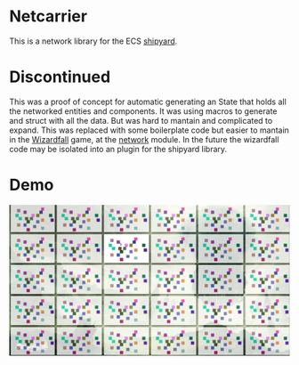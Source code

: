 # Netcarrier

This is a network library for the ECS [shipyard](https://github.com/leudz/shipyard).

# Discontinued

This was a proof of concept for automatic generating an State that holds all the networked entities and components.
It was using macros to generate and struct with all the data. But was hard to mantain and complicated to expand.
This was replaced with some boilerplate code but easier to mantain in the [Wizardfall](https://github.com/lucaspoffo/wizardfall) game, at the [network](https://github.com/lucaspoffo/wizardfall/blob/master/shared/src/network.rs) module. In the future the wizardfall code may be isolated into an plugin for the shipyard library. 

# Demo
![Demo rectangles](./demo.gif)
